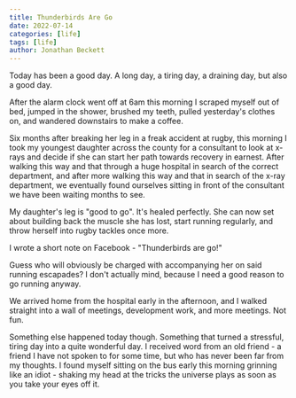 ```yaml
---
title: Thunderbirds Are Go
date: 2022-07-14
categories: [life]
tags: [life]
author: Jonathan Beckett
---
```


Today has been a good day. A long day, a tiring day, a draining day, but also a good day.

After the alarm clock went off at 6am this morning I scraped myself out of bed, jumped in the shower, brushed my teeth, pulled yesterday's clothes on, and wandered downstairs to make a coffee.

Six months after breaking her leg in a freak accident at rugby, this morning I took my youngest daughter across the county for a consultant to look at x-rays and decide if she can start her path towards recovery in earnest. After walking this way and that through a huge hospital in search of the correct department, and after more walking this way and that in search of the x-ray department, we eventually found ourselves sitting in front of the consultant we have been waiting months to see.

My daughter's leg is "good to go". It's healed perfectly. She can now set about building back the muscle she has lost, start running regularly, and throw herself into rugby tackles once more.

I wrote a short note on Facebook - "Thunderbirds are go!"

Guess who will obviously be charged with accompanying her on said running escapades? I don't actually mind, because I need a good reason to go running anyway.

We arrived home from the hospital early in the afternoon, and I walked straight into a wall of meetings, development work, and more meetings. Not fun.

Something else happened today though. Something that turned a stressful, tiring day into a quite wonderful day. I received word from an old friend - a friend I have not spoken to for some time, but who has never been far from my thoughts. I found myself sitting on the bus early this morning grinning like an idiot - shaking my head at the tricks the universe plays as soon as you take your eyes off it.